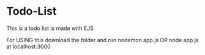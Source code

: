 # Todo-List
This is a todo list is made with EJS

For USING this download the folder and run nodemon app.js OR node app.js at localhost:3000
